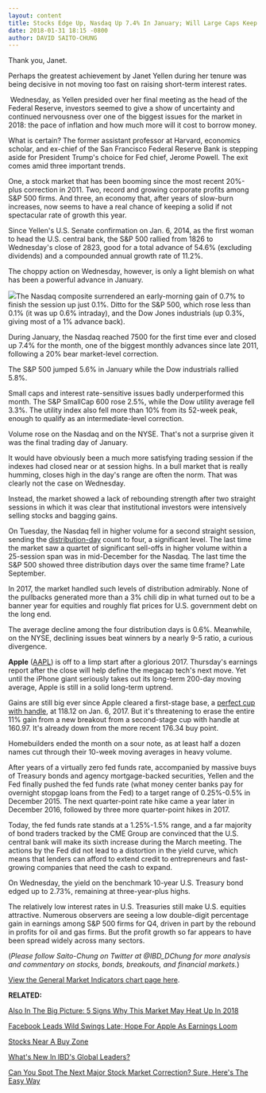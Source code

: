 ```yaml
---
layout: content
title: Stocks Edge Up, Nasdaq Up 7.4% In January; Will Large Caps Keep Leading?
date: 2018-01-31 18:15 -0800
author: DAVID SAITO-CHUNG
---
```






Thank you, Janet.


Perhaps the greatest achievement by Janet Yellen during her tenure was being decisive in not moving too fast on raising short-term interest rates.


 Wednesday, as Yellen presided over her final meeting as the head of the Federal Reserve, investors seemed to give a show of uncertainty and continued nervousness over one of the biggest issues for the market in 2018: the pace of inflation and how much more will it cost to borrow money.


What is certain? The former assistant professor at Harvard, economics scholar, and ex-chief of the San Francisco Federal Reserve Bank is stepping aside for President Trump's choice for Fed chief, Jerome Powell. The exit comes amid three important trends.


One, a stock market that has been booming since the most recent 20%-plus correction in 2011. Two, record and growing corporate profits among S&P 500 firms. And three, an economy that, after years of slow-burn increases, now seems to have a real chance of keeping a solid if not spectacular rate of growth this year.


Since Yellen's U.S. Senate confirmation on Jan. 6, 2014, as the first woman to head the U.S. central bank, the S&P 500 rallied from 1826 to Wednesday's close of 2823, good for a total advance of 54.6% (excluding dividends) and a compounded annual growth rate of 11.2%.


The choppy action on Wednesday, however, is only a light blemish on what has been a powerful advance in January.


![](https://www.investors.com/wp-content/uploads/2018/01/MP013118-231x300.png)The Nasdaq composite surrendered an early-morning gain of 0.7% to finish the session up just 0.1%. Ditto for the S&P 500, which rose less than 0.1% (it was up 0.6% intraday), and the Dow Jones industrials (up 0.3%, giving most of a 1% advance back).


During January, the Nasdaq reached 7500 for the first time ever and closed up 7.4% for the month, one of the biggest monthly advances since late 2011, following a 20% bear market-level correction.


The S&P 500 jumped 5.6% in January while the Dow industrials rallied 5.8%.


Small caps and interest rate-sensitive issues badly underperformed this month. The S&P SmallCap 600 rose 2.5%, while the Dow utility average fell 3.3%. The utility index also fell more than 10% from its 52-week peak, enough to qualify as an intermediate-level correction.


Volume rose on the Nasdaq and on the NYSE. That's not a surprise given it was the final trading day of January.


It would have obviously been a much more satisfying trading session if the indexes had closed near or at session highs. In a bull market that is really humming, closes high in the day's range are often the norm. That was clearly not the case on Wednesday.


Instead, the market showed a lack of rebounding strength after two straight sessions in which it was clear that institutional investors were intensively selling stocks and bagging gains.


On Tuesday, the Nasdaq fell in higher volume for a second straight session, sending the [distribution-day](http://www.investors.com/ibd-university/market-timing/market-tops/) count to four, a significant level. The last time the market saw a quartet of significant sell-offs in higher volume within a 25-session span was in mid-December for the Nasdaq. The last time the S&P 500 showed three distribution days over the same time frame? Late September.


In 2017, the market handled such levels of distribution admirably. None of the pullbacks generated more than a 3% chili dip in what turned out to be a banner year for equities and roughly flat prices for U.S. government debt on the long end.


The average decline among the four distribution days is 0.6%. Meanwhile, on the NYSE, declining issues beat winners by a nearly 9-5 ratio, a curious divergence.



**Apple** ([AAPL](https://research.investors.com/quote.aspx?symbol=AAPL)) is off to a limp start after a glorious 2017. Thursday's earnings report after the close will help define the megacap tech's next move. Yet until the iPhone giant seriously takes out its long-term 200-day moving average, Apple is still in a solid long-term uptrend.


Gains are still big ever since Apple cleared a first-stage base, a [perfect cup with handle](https://www.investors.com/how-to-invest/investors-corner/the-basics-how-to-analyze-a-stocks-cup-with-handle/), at 118.12 on Jan. 6, 2017. But it's threatening to erase the entire 11% gain from a new breakout from a second-stage cup with handle at 160.97. It's already down from the more recent 176.34 buy point.


Homebuilders ended the month on a sour note, as at least half a dozen names cut through their 10-week moving averages in heavy volume.


After years of a virtually zero fed funds rate, accompanied by massive buys of Treasury bonds and agency mortgage-backed securities, Yellen and the Fed finally pushed the fed funds rate (what money center banks pay for overnight stopgap loans from the Fed) to a target range of 0.25%-0.5% in December 2015. The next quarter-point rate hike came a year later in December 2016, followed by three more quarter-point hikes in 2017.


Today, the fed funds rate stands at a 1.25%-1.5% range, and a far majority of bond traders tracked by the CME Group are convinced that the U.S. central bank will make its sixth increase during the March meeting. The actions by the Fed did not lead to a distortion in the yield curve, which means that lenders can afford to extend credit to entrepreneurs and fast-growing companies that need the cash to expand.


On Wednesday, the yield on the benchmark 10-year U.S. Treasury bond edged up to 2.73%, remaining at three-year-plus highs.


The relatively low interest rates in U.S. Treasuries still make U.S. equities attractive. Numerous observers are seeing a low double-digit percentage gain in earnings among S&P 500 firms for Q4, driven in part by the rebound in profits for oil and gas firms. But the profit growth so far appears to have been spread widely across many sectors.


(*Please follow Saito-Chung on Twitter at @IBD\_DChung for more analysis and commentary on stocks, bonds, breakouts, and financial markets.*)


[View the General Market Indicators chart page here](https://www.investors.com/wp-content/uploads/2018/01/IBD3101152456GMI.pdf).


**RELATED:**


[Also In The Big Picture: 5 Signs Why This Market May Heat Up In 2018](https://www.investors.com/market-trend/the-big-picture/s-5-signs-why-this-market-rally-may-heat-up-in-2018/)


[Facebook Leads Wild Swings Late; Hope For Apple As Earnings Loom](https://www.investors.com/market-trend/stock-market-today/facebook-leads-wild-swings-hope-for-apple-as-earnings-loom-sp-500-futures/)


[Stocks Near A Buy Zone](https://www.investors.com/category/stock-lists/stocks-near-a-buy-zone/)


[What's New In IBD's Global Leaders?](https://research.investors.com/stock-lists/global-leaders/)


[Can You Spot The Next Major Stock Market Correction? Sure, Here's The Easy Way](http://www.investors.com/how-to-invest/investors-corner/how-do-you-spot-a-major-market-top-easy-look-for-heavy-distribution/)




